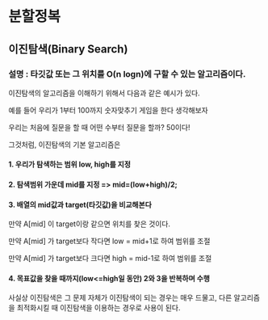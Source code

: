 # 분할정복

## 이진탐색(Binary Search)

### 설명 : 타깃값 또는 그 위치를 O(n logn)에 구할 수 있는 알고리즘이다.

이진탐색의 알고리즘을 이해하기 위해서 다음과 같은 예시가 있다.

예를 들어 우리가 1부터 100까지 숫자맞추기 게임을 한다 생각해보자

우리는 처음에 질문을 할 때 어떤 수부터 질문을 할까? 50이다!

그것처럼, 이진탐색의 기본 알고리즘은

#### 1. 우리가 탐색하는 범위 low, high를 지정
#### 2. 탐색범위 가운데 mid를 지정 => mid=(low+high)/2;
#### 3. 배열의 mid값과 target(타깃값)을 비교해본다
   
  만약 A[mid] 이 target이랑 같으면 위치를 찾은 것이다.

  만약 A[mid] 가 target보다 작다면 low = mid+1로 하여 범위를 조절
  
  만약 A[mid] 가 target보다 크다면 high = mid-1로 하여 범위를 조절
  
#### 4. 목표값을 찾을 때까지(low<=high일 동안) 2와 3을 반복하며 수행



사실상 이진탐색은 그 문제 자체가 이진탐색이 되는 경우는 매우 드물고,
다른 알고리즘을 최적화시킬 때 이진탐색을 이용하는 경우로 사용이 된다.
